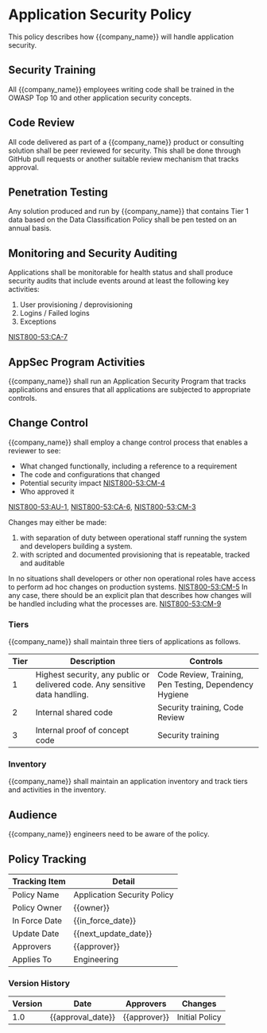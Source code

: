 # Application Security Policy

This policy describes how {{company_name}} will handle application security.

## Security Training

All {{company_name}} employees writing code shall be trained in the OWASP Top 10 and other application security concepts.

## Code Review

All code delivered as part of a {{company_name}} product or consulting solution shall be peer reviewed for security.  This shall be done through GitHub pull requests or another suitable review mechanism that tracks approval.

## Penetration Testing

Any solution produced and run by {{company_name}} that contains Tier 1 data based on the Data Classification Policy shall be pen tested on an  annual basis.

## Monitoring and Security Auditing

Applications shall be monitorable for health status and shall produce security audits that include events around at least the following key activities:

1. User provisioning / deprovisioning
1. Logins / Failed logins
1. Exceptions

[NIST800-53:CA-7](https://nvd.nist.gov/800-53/Rev4/control/CA-7)

## AppSec Program Activities

{{company_name}} shall run an Application Security Program that tracks applications and ensures that all applications are subjected to appropriate controls.

## Change Control

{{company_name}} shall employ a change control process that enables a reviewer to see:

* What changed functionally, including a reference to a requirement
* The code and configurations that changed
* Potential security impact [NIST800-53:CM-4](https://nvd.nist.gov/800-53/Rev4/control/CM-4)
* Who approved it

[NIST800-53:AU-1](https://nvd.nist.gov/800-53/Rev4/control/AU-1), [NIST800-53:CA-6](https://nvd.nist.gov/800-53/Rev4/control/CA-6), [NIST800-53:CM-3](https://nvd.nist.gov/800-53/Rev4/control/CM-3)

Changes may either be made:

1. with separation of duty between operational staff running the system and developers building a system.
1. with scripted and documented provisioning that is repeatable, tracked and auditable

In no situations shall developers or other non operational roles have access to perform ad hoc changes on production systems.  [NIST800-53:CM-5](https://nvd.nist.gov/800-53/Rev4/control/CM-5)  In any case, there should be an explicit plan that describes how changes will be handled including what the processes are. [NIST800-53:CM-9](https://nvd.nist.gov/800-53/Rev4/control/CM-9)

### Tiers

{{company_name}} shall maintain three tiers of applications as follows.

| Tier | Description | Controls |
|------|-------------|----------|
|  1   | Highest security, any public or delivered code. Any sensitive data handling. | Code Review, Training, Pen Testing, Dependency Hygiene |
|  2   | Internal shared code | Security training, Code Review |
|  3   | Internal proof of concept code | Security training |

### Inventory

{{company_name}} shall maintain an application inventory and track tiers and activities in the inventory.

## Audience

{{company_name}} engineers need to be aware of the policy.

## Policy Tracking

| Tracking Item   | Detail |
|-----------------|--------|
| Policy Name     | Application Security Policy |
| Policy Owner    | {{owner}}  |
| In Force Date   | {{in_force_date}} |
| Update Date     | {{next_update_date}} |
| Approvers       | {{approver}} |
| Applies To      | Engineering |

### Version History

| Version | Date | Approvers | Changes |
|--|--|--|--|
| 1.0 | {{approval_date}} | {{approver}} | Initial Policy |